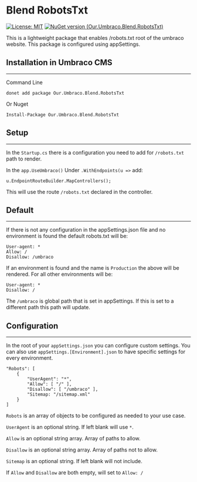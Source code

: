 Blend RobotsTxt
=====

[![License: MIT](https://img.shields.io/badge/License-MIT-yellow.svg)](https://opensource.org/licenses/MIT)
[![NuGet version (Our.Umbraco.Blend.RobotsTxt)](https://img.shields.io/nuget/v/Our.Umbraco.Blend.RobotsTxt.svg?style=flat-square)](https://www.nuget.org/packages/Our.Umbraco.Blend.RobotsTxt/)

This is a lightweight package that enables /robots.txt root of the umbraco website. This package is configured using appSettings.

## Installation in Umbraco CMS
---
Command Line
```
donet add package Our.Umbraco.Blend.RobotsTxt
```

Or Nuget
```
Install-Package Our.Umbraco.Blend.RobotsTxt
```

## Setup
---
In the `Startup.cs` there is a configuration you need to add for `/robots.txt` path to render.

In the `app.UseUmbraco()` Under `.WithEndpoints(u =>` add:
```
u.EndpointRouteBuilder.MapControllers();
```
This will use the route `/robots.txt` declared in the controller.

## Default
---
If there is not any configuration in the appSettings.json file and no environment is found the default robots.txt will be:
```
User-agent: *
Allow: /
Disallow: /umbraco
```

If an environment is found and the name is `Production` the above will be rendered. For all other environments will be:
```
User-agent: *
Disallow: /
```

The `/umbraco` is global path that is set in appSettings. If this is set to a different path this path will update.

## Configuration
---
In the root of your `appSettings.json` you can configure custom settings. You can also use `appSettings.[Environment].json` to have specific settings for every environment.
```
"Robots": [
    {
        "UserAgent": "*",
        "Allow": [ "/" ],
        "Disallow": [ "/umbraco" ],
        "Sitemap: "/sitemap.xml"
    }
]
```

`Robots` is an array of objects to be configured as needed to your use case.

`UserAgent` is an optional string. If left blank will use `*`.

`Allow` is an optional string array. Array of paths to allow.

`Disallow` is an optional string array. Array of paths not to allow.

`Sitemap` is an optional string. If left blank will not include.

If `Allow` and `Disallow` are both empty, will set to `Allow: /`